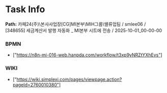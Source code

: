 # Task Info

**Path:** 카페24(주)\본사사업장\[CG]MI본부\MIH그룹\밸류업팀 / smlee06 / [348655] 세금계산서 발행 자동화 _ MI본부 시트에 전송 / 2025-10-01_00-00-00

### BPMN
- ["https://n8n-mi-016-web.hanpda.com/workflow/t3xp9yNRZtYXhEvs"]

### WIKI
- ["https://wiki.simplexi.com/pages/viewpage.action?pageId=2760010380"]

